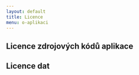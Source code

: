 ```yaml
---
layout: default
title: Licence
menu: o-aplikaci
---
```


## Licence zdrojových kódů aplikace

## Licence dat
